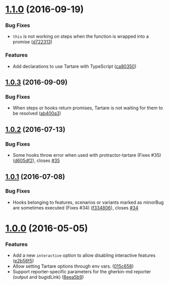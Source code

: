 <a name="1.1.0"></a>
# [1.1.0](https://github.com/telefonicaid/tartare/compare/v1.0.3...v1.1.0) (2016-09-19)


### Bug Fixes

* `this` is not working on steps when the function is wrapped into a promise ([d722313](https://github.com/telefonicaid/tartare/commit/d722313))

### Features

* Add declarations to use Tartare with TypeScript ([ca80350](https://github.com/telefonicaid/tartare/commit/ca80350))



<a name="1.0.3"></a>
## [1.0.3](https://github.com/telefonicaid/tartare/compare/v1.0.2...v1.0.3) (2016-09-09)


### Bug Fixes

* When steps or hooks return promises, Tartare is not waiting for them to be resolved ([ab400a3](https://github.com/telefonicaid/tartare/commit/ab400a3))



<a name="1.0.2"></a>
## [1.0.2](https://github.com/telefonicaid/tartare/compare/v1.0.1...v1.0.2) (2016-07-13)


### Bug Fixes

* Some hooks throw error when used with protractor-tartare (Fixes #35) ([d605df2](https://github.com/telefonicaid/tartare/commit/d605df2)), closes [#35](https://github.com/telefonicaid/tartare/issues/35)



<a name="1.0.1"></a>
## [1.0.1](https://github.com/telefonicaid/tartare/compare/v1.0.0...v1.0.1) (2016-07-08)


### Bug Fixes

* Hooks belonging to features, scenarios or variants marked as minorBug are sometimes executed (Fixes #34) ([f334806](https://github.com/telefonicaid/tartare/commit/f334806)), closes [#34](https://github.com/telefonicaid/tartare/issues/34)



<a name="1.0.0"></a>
# [1.0.0](https://github.com/telefonicaid/tartare/compare/v0.9.0...v1.0.0) (2016-05-05)


### Features

* Add a new `interactive` option to allow disabling interactive features ([e2b58f5](https://github.com/telefonicaid/tartare/commit/e2b58f5))
* Allow setting Tartare options through env vars. ([015c658](https://github.com/telefonicaid/tartare/commit/015c658))
* Support reporter-specific parameters for the gherkin-md reporter (output and bugidLink) ([8eea5b9](https://github.com/telefonicaid/tartare/commit/8eea5b9))



